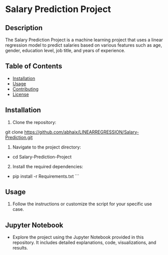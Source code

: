 # Salary Prediction Project

## Description

The Salary Prediction Project is a machine learning project that uses a linear regression model to predict salaries based on various features such as age, gender, education level, job title, and years of experience.

## Table of Contents

- [Installation](#installation)
- [Usage](#usage)
- [Contributing](#contributing)
- [License](#license)

## Installation

1. Clone the repository:


git clone https://github.com/abhaix/LINEARREGRESSION/Salary-Prediction.git

1. Navigate to the project directory:
- cd Salary-Prediction-Project

2. Install the required dependencies:
- pip install -r Requirements.txt ```

## Usage

1. Follow the instructions or customize the script for your specific use case.
## Jupyter Notebook
- Explore the project using the Jupyter Notebook provided in this repository. It includes detailed explanations, code, visualizations, and results.

